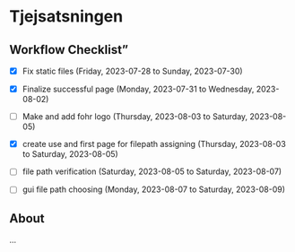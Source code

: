 # Tjejsatsningen

## Workflow Checklist”     

- [x] Fix static files (Friday, 2023-07-28 to Sunday, 2023-07-30)
- [x] Finalize successful page (Monday, 2023-07-31 to Wednesday, 2023-08-02)
- [ ] Make and add fohr logo (Thursday, 2023-08-03 to Saturday, 2023-08-05)
- [x] create use and first page for filepath assigning (Thursday, 2023-08-03 to Saturday, 2023-08-05)
- [ ] file path verification (Saturday, 2023-08-05 to Saturday, 2023-08-07)
- [ ] gui file path choosing (Monday, 2023-08-07 to Saturday, 2023-08-09)


## About

...

<!-- Add more information about your project below -->
